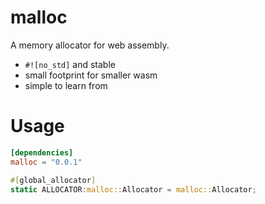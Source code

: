 # malloc

A memory allocator for web assembly.

* `#![no_std]` and stable
* small footprint for smaller wasm
* simple to learn from


# Usage

```toml
[dependencies]
malloc = "0.0.1"
```

```rust
#[global_allocator]
static ALLOCATOR:malloc::Allocator = malloc::Allocator;
```
